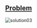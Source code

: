 [Problem](https://www.hackerrank.com/challenges/a-very-big-sum/problem)
---
![solution03](https://user-images.githubusercontent.com/44196434/151678696-660bca1a-01d2-490f-8441-aa4559eb9ce0.png)
